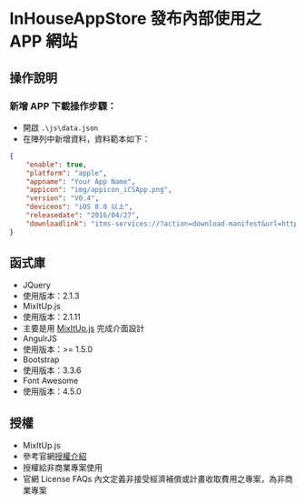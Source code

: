 # InHouseAppStore 發布內部使用之 APP 網站

## 操作說明

### 新增 APP 下載操作步驟：

* 開啟 `.\js\data.json`
* 在陣列中新增資料，資料範本如下：

```json
{
	"enable": true,
	"platform": "apple",
	"appname": "Your App Name",
	"appicon": "img/appicon_iCSApp.png",
	"version": "V0.4",
	"deviceos": "iOS 8.0 以上",
	"releasedate": "2016/04/27",
	"downloadlink": "itms-services://?action=download-manifest&url=https://ios.seec.com.tw/app/iCSApp/apple/V040/iCSAppiOS.plist"
}
```

## 函式庫

* JQuery
 * 使用版本：2.1.3
* MixItUp.js
 * 使用版本：2.1.11
 * 主要是用 [MixItUp.js](https://mixitup.kunkalabs.com/) 完成介面設計
* AngulrJS
 * 使用版本：>= 1.5.0
* Bootstrap
 * 使用版本：3.3.6
* Font Awesome
 * 使用版本：4.5.0

## 授權

* MixItUp.js
 * 參考官網[授權介紹](https://mixitup.kunkalabs.com/licenses/)
 * 授權給非商業專案使用
 * 官網 License FAQs 內文定義非接受經濟補償或計畫收取費用之專案，為非商業專案